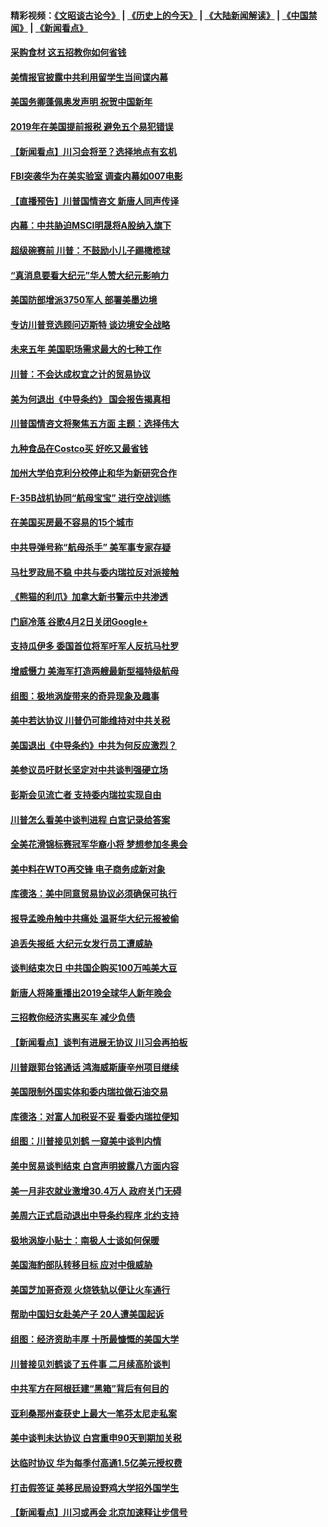 #### 精彩视频：[《文昭谈古论今》](http://45.32.25.56/wenzhao) | [《历史上的今天》](http://45.32.25.56/today-in-history) | [《大陆新闻解读》](http://45.32.25.56/ntdtv-comedy) | [《中国禁闻》](http://45.32.25.56/ntdtv-news) | [《新闻看点》](http://45.32.25.56/news-insight) 

 #### [采购食材 这五招教你如何省钱](../pages/nsc412/n11024437.md?t=02050331) 

#### [美情报官披露中共利用留学生当间谍内幕](../pages/nsc412/n11024449.md?t=02050331) 

#### [美国务卿蓬佩奥发声明 祝贺中国新年](../pages/nsc412/n11024590.md?t=02050331) 

#### [2019年在美国提前报税 避免五个易犯错误](../pages/nsc412/n11024421.md?t=02050331) 

#### [【新闻看点】川习会将至？选择地点有玄机](../pages/nsc412/n11024283.md?t=02050331) 

#### [FBI突袭华为在美实验室 调查内幕如007电影](../pages/nsc412/n11024318.md?t=02050331) 

#### [【直播预告】川普国情咨文 新唐人同声传译](../pages/nsc412/n11024217.md?t=02050331) 

#### [内幕：中共胁迫MSCI明晟将A股纳入旗下](../pages/nsc412/n11024175.md?t=02050331) 

#### [超级碗赛前 川普：不鼓励小儿子踢橄榄球](../pages/nsc412/n11023993.md?t=02050331) 

#### [“真消息要看大纪元”华人赞大纪元影响力](../pages/nsc412/n11019162.md?t=02050331) 

#### [美国防部增派3750军人 部署美墨边境](../pages/nsc412/n11023230.md?t=02050331) 

#### [专访川普竞选顾问迈斯特 谈边境安全战略](../pages/nsc412/n11022555.md?t=02050331) 

#### [未来五年 美国职场需求最大的七种工作](../pages/nsc412/n11017088.md?t=02050331) 

#### [川普：不会达成权宜之计的贸易协议](../pages/nsc412/n11022486.md?t=02050331) 

#### [美为何退出《中导条约》 国会报告揭真相](../pages/nsc412/n11022256.md?t=02050331) 

#### [川普国情咨文将聚焦五方面 主题：选择伟大](../pages/nsc412/n11021501.md?t=02050331) 

#### [九种食品在Costco买 好吃又最省钱](../pages/nsc412/n11013272.md?t=02050331) 

#### [加州大学伯克利分校停止和华为新研究合作](../pages/nsc412/n11021086.md?t=02050331) 

#### [F-35B战机协同“航母宝宝” 进行空战训练](../pages/nsc412/n11020866.md?t=02050331) 

#### [在美国买房最不容易的15个城市](../pages/nsc412/n11019708.md?t=02050331) 

#### [中共导弹号称“航母杀手” 美军事专家存疑](../pages/nsc412/n11021488.md?t=02050331) 

#### [马杜罗政局不稳 中共与委内瑞拉反对派接触](../pages/nsc412/n11020719.md?t=02050331) 

#### [《熊猫的利爪》加拿大新书警示中共渗透](../pages/nsc412/n11020739.md?t=02050331) 

#### [门庭冷落 谷歌4月2日关闭Google+](../pages/nsc412/n11020806.md?t=02050331) 

#### [支持瓜伊多 委国首位将军吁军人反抗马杜罗](../pages/nsc412/n11020776.md?t=02050331) 

#### [增威慑力 美海军打造两艘最新型福特级航母](../pages/nsc412/n11020744.md?t=02050331) 

#### [组图：极地涡旋带来的奇异现象及趣事](../pages/nsc412/n11020731.md?t=02050331) 

#### [美中若达协议 川普仍可能维持对中共关税](../pages/nsc412/n11020625.md?t=02050331) 

#### [美国退出《中导条约》中共为何反应激烈？](../pages/nsc412/n11020569.md?t=02050331) 

#### [美参议员吁财长坚定对中共谈判强硬立场](../pages/nsc412/n11020440.md?t=02050331) 

#### [彭斯会见流亡者 支持委内瑞拉实现自由](../pages/nsc412/n11020031.md?t=02050331) 

#### [川普怎么看美中谈判进程 白宫记录给答案](../pages/nsc412/n11019682.md?t=02050331) 

#### [全美花滑锦标赛冠军华裔小将  梦想参加冬奥会](../pages/nsc412/n11019761.md?t=02050331) 

#### [美中料在WTO再交锋 电子商务成新对象](../pages/nsc412/n11018959.md?t=02050331) 

#### [库德洛：美中同意贸易协议必须确保可执行](../pages/nsc412/n11019036.md?t=02050331) 

#### [报导孟晚舟触中共痛处 温哥华大纪元报被偷](../pages/nsc412/n11019232.md?t=02050331) 

#### [追丢失报纸 大纪元女发行员工遭威胁](../pages/nsc412/n11019384.md?t=02050331) 

#### [谈判结束次日 中共国企购买100万吨美大豆](../pages/nsc412/n11019167.md?t=02050331) 

#### [新唐人将隆重播出2019全球华人新年晚会](../pages/nsc412/n11016043.md?t=02050331) 

#### [三招教你经济实惠买车 减少负债](../pages/nsc412/n11018732.md?t=02050331) 

#### [【新闻看点】谈判有进展无协议 川习会再拍板](../pages/nsc412/n11018718.md?t=02050331) 

#### [川普跟郭台铭通话 鸿海威斯康辛州项目继续](../pages/nsc412/n11018841.md?t=02050331) 

#### [美国限制外国实体和委内瑞拉做石油交易](../pages/nsc412/n11018353.md?t=02050331) 

#### [库德洛：对富人加税妥不妥 看委内瑞拉便知](../pages/nsc412/n11018735.md?t=02050331) 

#### [组图：川普接见刘鹤 一窥美中谈判内情](../pages/nsc412/n11018301.md?t=02050331) 

#### [美中贸易谈判结束 白宫声明披露八方面内容](../pages/nsc412/n11018681.md?t=02050331) 

#### [美一月非农就业激增30.4万人 政府关门无碍](../pages/nsc412/n11018450.md?t=02050331) 

#### [美周六正式启动退出中导条约程序 北约支持](../pages/nsc412/n11018405.md?t=02050331) 

#### [极地涡旋小贴士：南极人士谈如何保暖](../pages/nsc412/n11017984.md?t=02050331) 

#### [美国海豹部队转移目标 应对中俄威胁](../pages/nsc412/n11017801.md?t=02050331) 

#### [美国芝加哥奇观 火烧铁轨以便让火车通行](../pages/nsc412/n11017196.md?t=02050331) 

#### [帮助中国妇女赴美产子 20人遭美国起诉](../pages/nsc412/n11017068.md?t=02050331) 

#### [组图：经济资助丰厚 十所最慷慨的美国大学](../pages/nsc412/n11016519.md?t=02050331) 

#### [川普接见刘鹤谈了五件事 二月续高阶谈判](../pages/nsc412/n11016767.md?t=02050331) 

#### [中共军方在阿根廷建“黑箱”背后有何目的](../pages/nsc412/n11016689.md?t=02050331) 

#### [亚利桑那州查获史上最大一笔芬太尼走私案](../pages/nsc412/n11016442.md?t=02050331) 

#### [美中谈判未达协议 白宫重申90天到期加关税](../pages/nsc412/n11016604.md?t=02050331) 

#### [达临时协议 华为每季付高通1.5亿美元授权费](../pages/nsc412/n11016503.md?t=02050331) 

#### [打击假签证 美移民局设野鸡大学招外国学生](../pages/nsc412/n11016378.md?t=02050331) 

#### [【新闻看点】川习或再会 北京加速释让步信号](../pages/nsc412/n11016108.md?t=02050331) 

